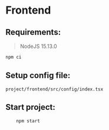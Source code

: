 # Frontend

## Requirements:
> NodeJS 15.13.0


```sh
npm ci
```

## Setup config file: 
`project/frontend/src/config/index.tsx`

## Start project:   
```sh
    npm start
```